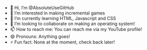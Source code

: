 - 👋 Hi, I’m @AbsoluteUseGitHub
- 👀 I’m interested in making incremental games
- 🌱 I’m currently learning HTML, Javascript and CSS
- 💞️ I’m looking to collaborate on making an operating system!
- 📫 How to reach me: You can reach me via my YouTube profile!
- 😄 Pronouns: Anything goes!
- ⚡ Fun fact: None at the moment, check back later!

<!---
AbsoluteUseGitHub/AbsoluteUseGitHub is a ✨ special ✨ repository because its `README.md` (this file) appears on your GitHub profile.
You can click the Preview link to take a look at your changes.
--->
